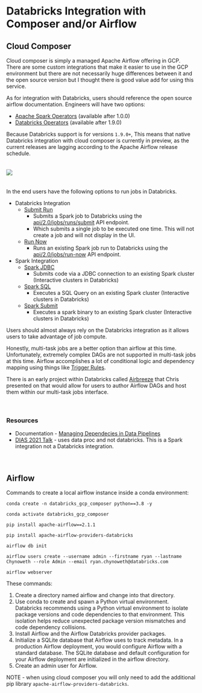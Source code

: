 # Databricks Integration with Composer and/or Airflow

## Cloud Composer

Cloud composer is simply a managed Apache Airflow offering in GCP. There are some custom integrations that make it easier to use in the GCP environment but there are not necessarily huge differences between it and the open source version but I thought there is good value add for using this service.  

As for integration with Databricks, users should reference the open source airflow documentation. Engineers will have two options:  
- [Apache Spark Operators](https://airflow.apache.org/docs/apache-airflow-providers-apache-spark/stable/operators.html)  (available after 1.0.0)
- [Databricks Operators](https://airflow.apache.org/docs/apache-airflow-providers-databricks/stable/operators.html) (available after 1.9.0)

Because Databricks support is for versions `1.9.0+`, This means that native Databricks integration with cloud composer is currently in preview, as the current releases are lagging according to the Apache Airflow release schedule.  
<br></br>
<img src="https://racadlsgen2.blob.core.windows.net/public/ComposerImageVersion.png" />  
<br></br>
In the end users have the following options to run jobs in Databricks.   
- Databricks Integration
    - [Submit Run](https://airflow.apache.org/docs/apache-airflow-providers-databricks/stable/_api/airflow/providers/databricks/operators/databricks/index.html#airflow.providers.databricks.operators.databricks.DatabricksSubmitRunOperator)  
        - Submits a Spark job to Databricks using the [api/2.0/jobs/runs/submit](https://docs.databricks.com/api/latest/jobs.html#runs-submit) API endpoint.
        - Which submits a single job to be executed one time. This will not create a job and will not display in the UI. 
    - [Run Now](https://docs.databricks.com/api/latest/jobs.html#runs-submit)  
        - Runs an existing Spark job run to Databricks using the [api/2.0/jobs/run-now](https://docs.databricks.com/api/latest/jobs.html#run-now) API endpoint.
- Spark Integration
    - [Spark JDBC](https://airflow.apache.org/docs/apache-airflow-providers-apache-spark/stable/_api/airflow/providers/apache/spark/operators/spark_jdbc/index.html#module-airflow.providers.apache.spark.operators.spark_jdbc)  
        - Submits code via a JDBC connection to an existing Spark cluster (Interactive clusters in Databricks)
    - [Spark SQL](https://airflow.apache.org/docs/apache-airflow-providers-apache-spark/stable/_api/airflow/providers/apache/spark/operators/spark_sql/index.html)  
        - Executes a SQL Query on an existing Spark cluster (Interactive clusters in Databricks)
    - [Spark Submit](https://airflow.apache.org/docs/apache-airflow-providers-apache-spark/stable/_api/airflow/providers/apache/spark/operators/spark_submit/index.html) 
        - Executes a spark binary to an existing Spark cluster (Interactive clusters in Databricks)


Users should almost always rely on the Databricks integration as it allows users to take advantage of job compute. 

Honestly, multi-task jobs are a better option than airflow at this time. Unfortunately, extremely complex DAGs are not supported in multi-task jobs at this time. Airflow accomplishes a lot of conditional logic and dependency mapping using things like [Trigger Rules](https://airflow.incubator.apache.org/concepts.html#trigger-rules).

There is an early project within Databricks called [Airbreeze](https://databricks.atlassian.net/wiki/spaces/UN/pages/2232388819/Managed+Airflow+Jobs) that Chris presented on that would allow for users to author Airflow DAGs and host them within our multi-task jobs interface.  
<br></br>

### Resources 

- Documentation - [Managing Dependecies in Data Pipelines](https://docs.databricks.com/dev-tools/data-pipelines.html)
- [DIAS 2021 Talk](https://databricks.com/session_na21/scaling-your-data-pipelines-with-apache-spark-on-kubernetes) - uses data proc and not databricks. This is a Spark integration not a Databricks integration.  
<br></br>


## Airflow 

Commands to create a local airflow instance inside a conda environment:   
```
conda create -n databricks_gcp_composer python==3.8 -y

conda activate databricks_gcp_composer

pip install apache-airflow==2.1.1 

pip install apache-airflow-providers-databricks

airflow db init

airflow users create --username admin --firstname ryan --lastname Chynoweth --role Admin --email ryan.chynoweth@databricks.com

airflow webserver
```

These commands:

1. Create a directory named airflow and change into that directory.  
1. Use conda to create and spawn a Python virtual environment. Databricks recommends using a Python virtual environment to isolate package versions and code dependencies to that environment. This isolation helps reduce unexpected package version mismatches and code dependency collisions.  
1. Install Airflow and the Airflow Databricks provider packages.  
1. Initialize a SQLite database that Airflow uses to track metadata. In a production Airflow deployment, you would configure Airflow with a standard database. The SQLite database and default configuration for your Airflow deployment are initialized in the airflow directory.  
1. Create an admin user for Airflow.  


NOTE - when using cloud composer you will only need to add the additional pip library `apache-airflow-providers-databricks`.  
